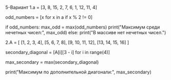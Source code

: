 5-Вариант
1.a = [3, 8, 15, 2, 7, 6, 1, 12, 11, 4]

odd_numbers = [x for x in a if x % 2 != 0]

if odd_numbers:
    max_odd = max(odd_numbers)
    print("Максимум среди нечетных чисел:", max_odd)
else:
    print("В массиве нет нечетных чисел.")

2.A = [
    [1, 2, 3, 4],
    [5, 6, 7, 8],
    [9, 10, 11, 12],
    [13, 14, 15, 16]
]

secondary_diagonal = [A[i][3 - i] for i in range(4)]

max_secondary = max(secondary_diagonal)

print("Максимум по дополнительной диагонали:", max_secondary)
